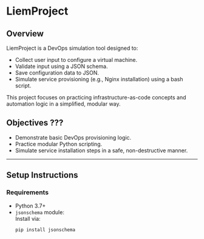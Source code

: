 # LiemProject

## Overview

LiemProject is a DevOps simulation tool designed to:
- Collect user input to configure a virtual machine.
- Validate input using a JSON schema.
- Save configuration data to JSON.
- Simulate service provisioning (e.g., Nginx installation) using a bash script.

This project focuses on practicing infrastructure-as-code concepts and automation logic in a simplified, modular way.

## Objectives  ???

- Demonstrate basic DevOps provisioning logic.
- Practice modular Python scripting.
- Simulate service installation steps in a safe, non-destructive manner.

---

## Setup Instructions

### Requirements

- Python 3.7+
- `jsonschema` module:  
  Install via:
  ```bash
  pip install jsonschema
